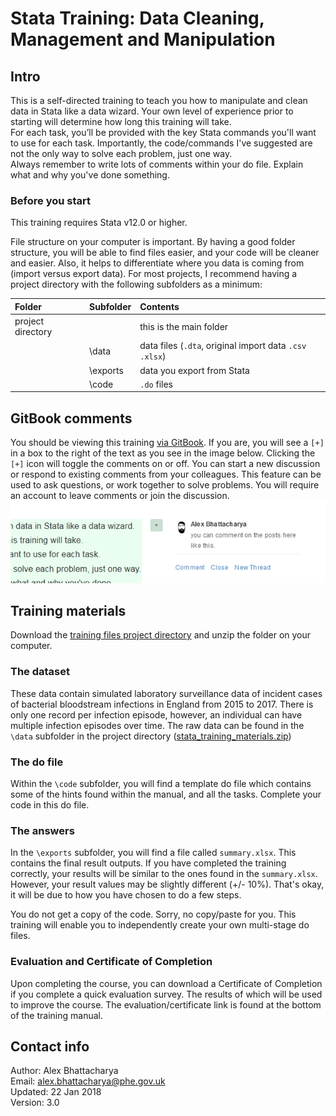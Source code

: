 # Stata Training: Data Cleaning, Management and Manipulation

## Intro
This is a self-directed training to teach you how to manipulate and clean data in Stata like a data wizard. Your own level of experience prior to starting will determine how long this training will take.  
For each task, you’ll be provided with the key Stata commands you'll want to use for each task. Importantly, the code/commands I've suggested are not the only way to solve each problem, just one way.  
Always remember to write lots of comments within your do file. Explain what and why you've done something.

### Before you start
This training requires Stata v12.0 or higher.

File structure on your computer is important. By having a good folder structure, you will be able to find files easier, and your code will be cleaner and easier. Also, it helps to differentiate where you data is coming from (import versus export data). For most projects, I recommend having a project directory with the following subfolders as a minimum:

| Folder | Subfolder | Contents |
| :--- | :--- | :--- |
| project directory |  | this is the main folder |
|  | \data | data files \(`.dta`, original import data `.csv` `.xlsx`\) |
|  | \exports | data you export from Stata |
|  | \code | `.do` files |


## GitBook comments
You should be viewing this training <a href="https://alexbhatt.gitbooks.io/stata-training/">via GitBook</a>. If you are, you will see a `[+]` in a box to the right of the text as you see in the image below. Clicking the `[+]` icon will toggle the comments on or off. You can start a new discussion or respond to existing comments from your colleagues. This feature can be used to ask questions, or work together to solve problems. 
You will require an account to leave comments or join the discussion. ![Comments box to the right of text, click the + to toggle on/off](/assets/gitbook_comment.png)  

## Training materials
Download the <a href="https://github.com/alexbhatt/stata_training/blob/master/stata_training_materials.zip" target="_blank">training files project directory</a> and unzip the folder on your computer. 

### The dataset
These data contain simulated laboratory surveillance data of incident cases of bacterial bloodstream infections in England from 2015 to 2017. There is only one record per infection episode, however, an individual can have multiple infection episodes over time. The raw data can be found in the `\data` subfolder in the project directory (<a href="https://github.com/alexbhatt/stata_training/blob/master/stata_training_materials.zip" target="_blank">stata_training_materials.zip</a>)

### The do file
Within the `\code` subfolder, you will find a template do file which contains some of the hints found within the manual, and all the tasks. Complete your code in this do file. 

### The answers
In the `\exports` subfolder, you will find a file called `summary.xlsx`. This contains the final result outputs. If you have completed the training correctly, your results will be similar to the ones found in the `summary.xlsx`. However, your result values may be slightly different (+/- 10%). That's okay, it will be due to how you have chosen to do a few steps. 

You do not get a copy of the code. Sorry, no copy/paste for you. This training will enable you to independently create your own multi-stage do files. 

### Evaluation and Certificate of Completion
Upon completing the course, you can download a Certificate of Completion if you complete a quick evaluation survey. The results of which will be used to improve the course. The evaluation/certificate link is found at the bottom of the training manual.


## Contact info
Author: Alex Bhattacharya  
Email: alex.bhattacharya@phe.gov.uk  
Updated: 22 Jan 2018  
Version: 3.0
